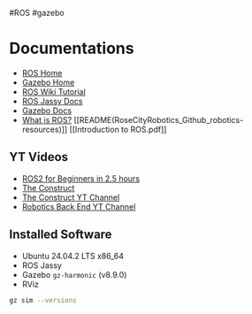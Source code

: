 #ROS #gazebo
# Documentations
- [ROS Home](https://www.ros.org/)
- [Gazebo Home](https://gazebosim.org/home)
- [ROS Wiki Tutorial](https://wiki.ros.org/ROS/Tutorials)
- [ROS Jassy Docs](https://docs.ros.org/en/jazzy/index.html)
- [Gazebo Docs](https://gazebosim.org/docs/latest/getstarted/)
- [What is ROS?](https://www.spiceworks.com/tech/artificial-intelligence/articles/what-is-robot-operating-system/)
[[README(RoseCityRobotics_Github_robotics-resources)]]
[[Introduction to ROS.pdf]]
## YT Videos
- [ROS2 for Beginners in 2.5 hours](https://www.youtube.com/watch?v=HJAE5Pk8Nyw)
- [The Construct](https://www.theconstruct.ai/)
- [The Construct YT Channel](https://www.youtube.com/@TheConstruct/videos)
- [Robotics Back End YT Channel](https://www.youtube.com/@RoboticsBackEnd/videos)
## Installed Software
- Ubuntu 24.04.2 LTS x86_64
- ROS Jassy
- Gazebo `gz-harmonic` (v8.9.0)
- RViz
```bash
gz sim --versions
```
